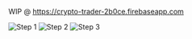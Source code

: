 WIP @ https://crypto-trader-2b0ce.firebaseapp.com

![Step 1](/public/step1.jpg?raw=true)
![Step 2](/public/step2.jpg?raw=true)
![Step 3](/public/step3.jpg?raw=true)
